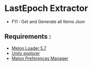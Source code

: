 # LastEpoch Extractor
+ F11 : Get and Generate all Items Json

## Requirements :
+ [Melon Loader 5.7](https://github.com/LavaGang/MelonLoader)
+ [Unity explorer](https://github.com/sinai-dev/UnityExplorer/)
+ [Melon Preferences Manager](https://github.com/sinai-dev/MelonPreferencesManager)
